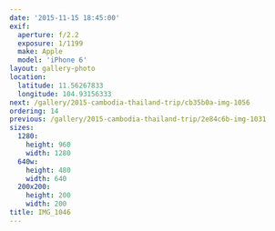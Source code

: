 ```yaml
---
date: '2015-11-15 18:45:00'
exif:
  aperture: f/2.2
  exposure: 1/1199
  make: Apple
  model: 'iPhone 6'
layout: gallery-photo
location:
  latitude: 11.56267833
  longitude: 104.93156333
next: /gallery/2015-cambodia-thailand-trip/cb35b0a-img-1056
ordering: 14
previous: /gallery/2015-cambodia-thailand-trip/2e84c6b-img-1031
sizes:
  1280:
    height: 960
    width: 1280
  640w:
    height: 480
    width: 640
  200x200:
    height: 200
    width: 200
title: IMG_1046
---
```

